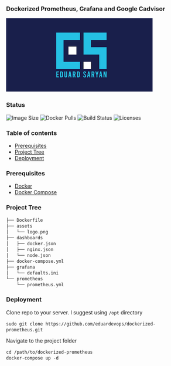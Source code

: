 ### Dockerized Prometheus, Grafana and Google Cadvisor

![Logo](./assets/logo.png)

### Status
<img alt="Image Size" src="https://img.shields.io/docker/image-size/eduardevops/monitoring" style="max-width:100%;"> <img alt="Docker Pulls" src="https://img.shields.io/docker/pulls/eduardevops/monitoring" style="max-width:100%;"> <img alt="Build Status" src="https://img.shields.io/docker/cloud/build/eduardevops/monitoring" style="max-width:100%;"> <img alt="Licenses" src="https://img.shields.io/badge/License-GPLv3-blue.svg" style="max-width:100%;">

### Table of contents
* [Prerequisites](#Prerequisites)
* [Project Tree](#Project-Tree)
* [Deployment](#Deployment)

### Prerequisites
*	[Docker](https://www.docker.com/)
*	[Docker Compose](https://docs.docker.com/compose/install/)

### Project Tree
```less
├── Dockerfile
├── assets
│   └── logo.png
├── dashboards
│   ├── docker.json
│   ├── nginx.json
│   └── node.json
├── docker-compose.yml
├── grafana
│   └── defaults.ini
└── prometheus
    └── prometheus.yml
```

### Deployment
Clone repo to your server. I suggest using ```/opt``` directory
```less
sudo git clone https://github.com/eduardevops/dockerized-prometheus.git
```

Navigate to the project folder
```less
cd /path/to/dockerized-prometheus
docker-compose up -d
```
